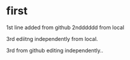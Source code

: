 # first
1st line added from github
2ndddddd from local

3rd ediitng independently from local.

3rd from github editing independently..
